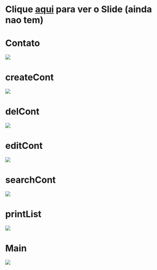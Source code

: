 # __Clique [aqui](/struct/slide.pdf) para ver o Slide__ (ainda nao tem)

# __Contato__
![](/struct/Contato.png?raw=true)
# __createCont__
![](/struct/createCont.png?raw=true)
# __delCont__
![](/struct/delCont.png?raw=true)
# __editCont__
![](/struct/editCont.png?raw=true)
# __searchCont__
![](/struct/searchCont.png?raw=true)
# __printList__
![](/struct/printList.png?raw=true)
# __Main__
![](/struct/main.png?raw=true)
